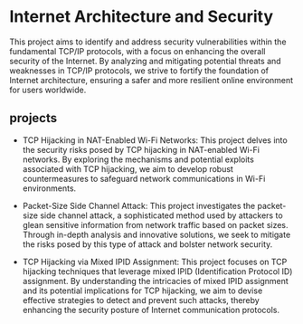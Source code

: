 # Internet Architecture and Security

This project aims to identify and address security vulnerabilities within the fundamental TCP/IP protocols, with a focus on enhancing the overall security of the Internet. By analyzing and mitigating potential threats and weaknesses in TCP/IP protocols, we strive to fortify the foundation of Internet architecture, ensuring a safer and more resilient online environment for users worldwide.

## projects

- TCP Hijacking in NAT-Enabled Wi-Fi Networks: This project delves into the security risks posed by TCP hijacking in NAT-enabled Wi-Fi networks. By exploring the mechanisms and potential exploits associated with TCP hijacking, we aim to develop robust countermeasures to safeguard network communications in Wi-Fi environments.

- Packet-Size Side Channel Attack: This project investigates the packet-size side channel attack, a sophisticated method used by attackers to glean sensitive information from network traffic based on packet sizes. Through in-depth analysis and innovative solutions, we seek to mitigate the risks posed by this type of attack and bolster network security.

- TCP Hijacking via Mixed IPID Assignment: This project focuses on TCP hijacking techniques that leverage mixed IPID (Identification Protocol ID) assignment. By understanding the intricacies of mixed IPID assignment and its potential implications for TCP hijacking, we aim to devise effective strategies to detect and prevent such attacks, thereby enhancing the security posture of Internet communication protocols.
